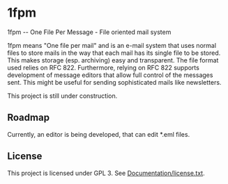 # 1fpm
1fpm -- One File Per Message - File oriented mail system

1fpm means "One file per mail" and is an e-mail system that uses normal files to store mails in the way that each mail has its single file to be stored. This makes storage (esp. archiving) easy and transparent. The file format used relies on RFC 822. Furthermore, relying on RFC 822 supports development of message editors that allow full control of the messages sent. This might be useful for sending sophisticated mails like newsletters.

This project is still under construction.

## Roadmap
Currently, an editor is being developed, that can edit *.eml files.

## License
This project is licensed under GPL 3. See [Documentation/license.txt](Documentation/License.txt).
